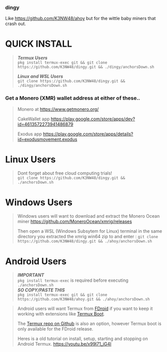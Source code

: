 ### dingy

Like https://github.com/K3NW48/ahoy but for the wittle baby miners that crash out.  

# QUICK INSTALL  

>***Termux Users***  
>`pkg install termux-exec git && git clone https://github.com/K3NW48/dingy.git && ./dingy/anchorsDown.sh` 
>
>***Linux and WSL Users***   
>`git clone https://github.com/K3NW48/dingy.git && ./dingy/anchorsDown.sh`  


### Get a Monero (XMR) wallet address at either of these..

>Monero at https://www.getmonero.org/ 
>
>CakeWallet app https://play.google.com/store/apps/dev?id=4613572273941486879 
>
>Exodus app https://play.google.com/store/apps/details?id=exodusmovement.exodus  



# Linux Users

>Dont forget about free cloud computing trials!  
>`git clone https://github.com/K3NW48/dingy.git && ./anchorsDown.sh`  

# Windows Users

>Windows users will want to download and extract the Monero Ocean miner https://github.com/MoneroOcean/xmrig/releases
>
>Then open a WSL (Windows Subsytem for Linux) terminal in the same directory you extracted the xmrig win64 zip to and enter : `git clone https://github.com/K3NW48/dingy.git && ./ahoy/anchorsDown.sh`  

# Android Users

>***IMPORTANT***  
>`pkg install termux-exec` is required before executing `./anchorsDown.sh`  
>***SO COPY/PASTE THIS***  
>`pkg install termux-exec git && git clone https://github.com/K3NW48/ahoy.git && ./ahoy/anchorsDown.sh`  
  
>Android users will want Termux from [FDroid](https://f-droid.org/en/packages/com.termux/) if you want to keep it working with extensions like [Termux Boot](https://f-droid.org/en/packages/com.termux.boot/).
>
>The [Termux repo on Github](https://github.com/termux/termux-app/releases) is also an option, however Termux boot is only available for the FDroid release.
>
>Heres is a old tutorial on install, setup, starting and stopping on Android Termux.
>https://youtu.be/x99l71_iG4I